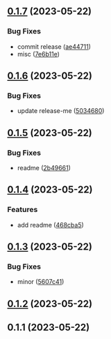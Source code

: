 ## [0.1.7](https://github.com/brillout/fake-pkg/compare/v0.1.6...v0.1.7) (2023-05-22)


### Bug Fixes

* commit release ([ae44711](https://github.com/brillout/fake-pkg/commit/ae447114ab1b1ff945f49961ea2c160ba6be5fc1))
* misc ([7e6b11e](https://github.com/brillout/fake-pkg/commit/7e6b11ebe42b326d307cb004cfb360078ae58b49))



## [0.1.6](https://github.com/brillout/fake-pkg/compare/v0.1.5...v0.1.6) (2023-05-22)


### Bug Fixes

* update release-me ([5034680](https://github.com/brillout/fake-pkg/commit/5034680150b7fcdb7f87b60ea3f3dd88333770fb))



## [0.1.5](https://github.com/brillout/fake-pkg/compare/v0.1.4...v0.1.5) (2023-05-22)


### Bug Fixes

* readme ([2b49661](https://github.com/brillout/fake-pkg/commit/2b49661e3bb8eeeef5cbc891c0e247b9be9e8ebb))



## [0.1.4](https://github.com/brillout/fake-pkg/compare/v0.1.3...v0.1.4) (2023-05-22)


### Features

* add readme ([468cba5](https://github.com/brillout/fake-pkg/commit/468cba537235be9817e20f98df4a9cd9d2168e60))



## [0.1.3](https://github.com/brillout/fake-pkg/compare/v0.1.2...v0.1.3) (2023-05-22)


### Bug Fixes

* minor ([5607c41](https://github.com/brillout/fake-pkg/commit/5607c419a1bd5ad6b8603bfc311a4f58cc6bb93c))



## [0.1.2](https://github.com/brillout/fake-pkg/compare/v0.1.1...v0.1.2) (2023-05-22)



## 0.1.1 (2023-05-22)



